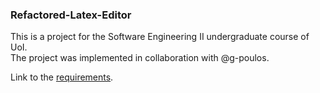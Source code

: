 ### Refactored-Latex-Editor
This is a project for the Software Engineering II undergraduate course of UoI. \
The project was implemented in collaboration with @g-poulos.

Link to the [requirements](/requirements).
